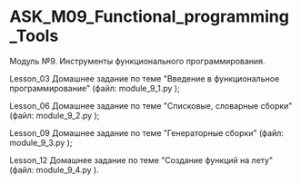 # ASK_M09_Functional_programming_Tools
Модуль №9. Инструменты функционального программирования.

Lesson_03 Домашнее задание по теме "Введение в функциональное программирование" (файл: module_9_1.py );

Lesson_06 Домашнее задание по теме "Списковые, словарные сборки" (файл: module_9_2.py );

Lesson_09 Домашнее задание по теме "Генераторные сборки" (файл: module_9_3.py );

Lesson_12 Домашнее задание по теме "Создание функций на лету" (файл: module_9_4.py ).

